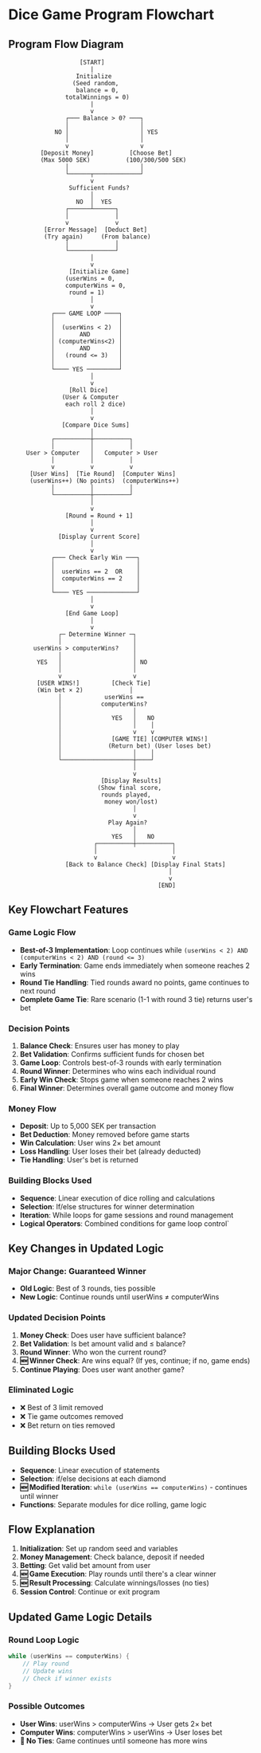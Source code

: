 # Dice Game Program Flowchart

## Program Flow Diagram

```
                    [START]
                       |
                   Initialize
                  (Seed random,
                   balance = 0,
                totalWinnings = 0)
                       |
                       v
                ┌─── Balance > 0? ───┐
                │                    │
             NO │                    │ YES
                │                    │
                v                    v
         [Deposit Money]          [Choose Bet]
         (Max 5000 SEK)          (100/300/500 SEK)
                │                    │
                └──────┬─────────────┘
                       v
                 Sufficient Funds?
                       │
                   NO  │  YES
                ┌──────┴──────┐
                │             │
                v             v
          [Error Message]  [Deduct Bet]
          (Try again)     (From balance)
                │             │
                └─────────────┘
                       │
                       v
                 [Initialize Game]
                (userWins = 0,
                computerWins = 0,
                 round = 1)
                       │
                       v
            ┌─── GAME LOOP ────┐
            │                  │
            │  (userWins < 2)  │
            │       AND        │ 
            │ (computerWins<2) │
            │       AND        │
            │   (round <= 3)   │
            │                  │
            └──── YES ─────────┘
                       │
                       v
                 [Roll Dice]
               (User & Computer
                each roll 2 dice)
                       │
                       v
               [Compare Dice Sums]
                       │
            ┌──────────┼──────────┐
            │          │          │
     User > Computer   │   Computer > User
            │          │          │
            v          v          v
      [User Wins]  [Tie Round]  [Computer Wins]
      (userWins++) (No points)  (computerWins++)
            │          │          │
            └──────────┼──────────┘
                       │
                       v
                [Round = Round + 1]
                       │
                       v
              [Display Current Score]
                       │
                       v
            ┌─── Check Early Win ───┐
            │                       │
            │  userWins == 2  OR    │
            │  computerWins == 2    │
            │                       │
            └──── YES ──────────────┘
                       │
                       v
                [End Game Loop]
                       │
                       v
              ┌─ Determine Winner ─┐
              │                    │
       userWins > computerWins?    │
              │                    │
        YES   │                    │ NO
              │                    │
              v                    v
        [USER WINS!]         [Check Tie]
        (Win bet × 2)             │
              │            userWins ==
              │           computerWins?
              │                    │
              │              YES   │   NO
              │                    │    │
              │                    v    v
              │              [GAME TIE] [COMPUTER WINS!]
              │             (Return bet) (User loses bet)
              │                    │    │
              └────────────────────┼────┘
                                   │
                                   v
                          [Display Results]
                         (Show final score,
                          rounds played,
                           money won/lost)
                                   │
                                   v
                            Play Again?
                                   │
                             YES   │   NO
                        ┌──────────┼──────────┐
                        │                     │
                        v                     v
                [Back to Balance Check] [Display Final Stats]
                                             │
                                             v
                                          [END]
```

## Key Flowchart Features

### Game Logic Flow
- **Best-of-3 Implementation**: Loop continues while `(userWins < 2) AND (computerWins < 2) AND (round <= 3)`
- **Early Termination**: Game ends immediately when someone reaches 2 wins
- **Round Tie Handling**: Tied rounds award no points, game continues to next round
- **Complete Game Tie**: Rare scenario (1-1 with round 3 tie) returns user's bet

### Decision Points
1. **Balance Check**: Ensures user has money to play
2. **Bet Validation**: Confirms sufficient funds for chosen bet
3. **Game Loop**: Controls best-of-3 rounds with early termination
4. **Round Winner**: Determines who wins each individual round
5. **Early Win Check**: Stops game when someone reaches 2 wins
6. **Final Winner**: Determines overall game outcome and money flow

### Money Flow
- **Deposit**: Up to 5,000 SEK per transaction
- **Bet Deduction**: Money removed before game starts
- **Win Calculation**: User wins 2× bet amount
- **Loss Handling**: User loses their bet (already deducted)
- **Tie Handling**: User's bet is returned

### Building Blocks Used
- **Sequence**: Linear execution of dice rolling and calculations
- **Selection**: If/else structures for winner determination
- **Iteration**: While loops for game sessions and round management
- **Logical Operators**: Combined conditions for game loop control`

## Key Changes in Updated Logic

### **Major Change: Guaranteed Winner**
- **Old Logic**: Best of 3 rounds, ties possible
- **New Logic**: Continue rounds until userWins ≠ computerWins

### **Updated Decision Points**

1. **Money Check**: Does user have sufficient balance?
2. **Bet Validation**: Is bet amount valid and ≤ balance?
3. **Round Winner**: Who won the current round?
4. **🆕 Winner Check**: Are wins equal? (If yes, continue; if no, game ends)
5. **Continue Playing**: Does user want another game?

### **Eliminated Logic**
- ❌ Best of 3 limit removed
- ❌ Tie game outcomes removed
- ❌ Bet return on ties removed

## Building Blocks Used

- **Sequence**: Linear execution of statements
- **Selection**: if/else decisions at each diamond
- **🆕 Modified Iteration**: `while (userWins == computerWins)` - continues until winner
- **Functions**: Separate modules for dice rolling, game logic

## Flow Explanation

1. **Initialization**: Set up random seed and variables
2. **Money Management**: Check balance, deposit if needed
3. **Betting**: Get valid bet amount from user
4. **🆕 Game Execution**: Play rounds until there's a clear winner
5. **🆕 Result Processing**: Calculate winnings/losses (no ties)
6. **Session Control**: Continue or exit program

## Updated Game Logic Details

### **Round Loop Logic**
```cpp
while (userWins == computerWins) {
    // Play round
    // Update wins
    // Check if winner exists
}
```

### **Possible Outcomes**
- **User Wins**: userWins > computerWins → User gets 2× bet
- **Computer Wins**: computerWins > userWins → User loses bet
- **🚫 No Ties**: Game continues until someone has more wins